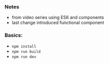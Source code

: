  
### Notes

* from video series using ES6 and components
* last change introduced functional component

### Basics:

* `npm install`
* `npm run build`
* `npm run dev`


